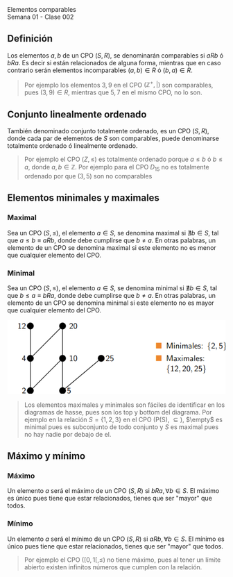 <div class="header">
    <span class="header_txt">Elementos comparables</span><br/>
    <span class="header_dec">Semana 01 - Clase 002</span>
</div>

## Definición
Los elementos $a, b$ de un CPO $(S, R)$, se denominarán comparables si $aRb$ ó $bRa$. Es decir si están relacionados de alguna forma, mientras que en caso contrario serán elementos incomparables $(a, b) \in R$ ó $(b, a) \in R$.

> Por ejemplo los elementos $3, 9$ en el CPO $(\mathbb{Z}^{+}, |)$ son comparables, pues $(3, 9) \in R$, mientras que $5, 7$ en el mismo CPO, no lo son.

## Conjunto linealmente ordenado
También denominado conjunto totalmente ordenado, es un CPO $(S, R)$, donde cada par de elementos de $S$ son comparables, puede denominarse totalmente ordenado ó linealmente ordenado.
> Por ejemplo el CPO $(Z, \leq)$ es totalmente ordenado porque $a \leq b$ ó $b \leq a$, donde $a, b \in \mathbb{Z}$. Por ejemplo para el CPO $D_{15}$ no es totalmente ordenado por que $(3, 5)$ son no comparables

## Elementos minimales y maximales
### Maximal
Sea un CPO $(S, \leq)$, el elemento $a \in S$, se denomina maximal si $\nexists b \in S$, tal que $a \leq b \equiv aRb$, donde debe cumplirse que $b \neq a$. En otras palabras, un elemento de un CPO se denomina maximal si este elemento no es menor que cualquier elemento del CPO.
### Minimal
Sea un CPO $(S, \leq)$, el elemento $a \in S$, se denomina minimal si $\nexists b \in S$, tal que $b \leq a \equiv bRa$, donde debe cumplirse que $b \neq a$. En otras palabras, un elemento de un CPO se denomina minimal si este elemento no es mayor que cualquier elemento del CPO.

![minimales y maximales](img/img5.png)

> Los elementos maximales y minimales son fáciles de identificar en los diagramas de hasse,  pues son los top y bottom del diagrama. Por ejemplo en la relación $S = \{1, 2, 3\}$ en el CPO (P(S), $\subseteq)$, $\empty$ es minimal pues es subconjunto de todo conjunto y $S$ es maximal pues no hay nadie por debajo de el.

## Máximo y mínimo
### Máximo
Un elemento $a$ será el máximo de un CPO $(S, R)$ si $bRa, \forall b \in S$. El máximo es único pues tiene que estar relacionados, tienes que ser "mayor" que todos.
### Mínimo
Un elemento $a$ será el mínimo de un CPO $(S, R)$ si $aRb, \forall b \in S$. El mínimo es único pues tiene que estar relacionados, tienes que ser "mayor" que todos.

> Por ejemplo el CPO $([0, 1[, \leq)$ no tiene máximo, pues al tener un límite abierto existen infinitos números que cumplen con la relación.